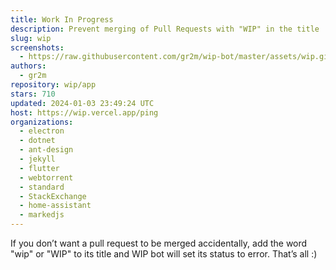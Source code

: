 ```yaml
---
title: Work In Progress
description: Prevent merging of Pull Requests with "WIP" in the title
slug: wip
screenshots:
  - https://raw.githubusercontent.com/gr2m/wip-bot/master/assets/wip.gif
authors:
  - gr2m
repository: wip/app
stars: 710
updated: 2024-01-03 23:49:24 UTC
host: https://wip.vercel.app/ping
organizations:
  - electron
  - dotnet
  - ant-design
  - jekyll
  - flutter
  - webtorrent
  - standard
  - StackExchange
  - home-assistant
  - markedjs
---
```


If you don’t want a pull request to be merged accidentally, add the word "wip" or "WIP" to its title and WIP bot will set its status to error. That’s all :)
